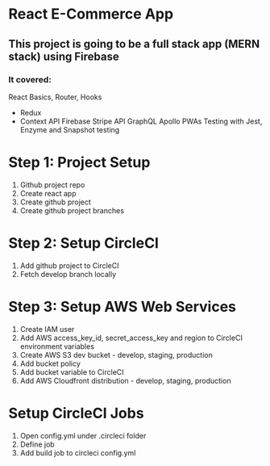 # React E-Commerce App

## This project is going to be a full stack app (MERN stack) using Firebase

### It covered:
React Basics, Router, Hooks
- Redux
- Context API
Firebase
Stripe API
GraphQL
Apollo
PWAs
Testing with Jest, Enzyme and Snapshot testing

# Step 1: Project Setup
1. Github project repo
2. Create react app 
3. Create github project
4. Create github project branches

# Step 2: Setup CircleCI
1. Add github project to CircleCI
2. Fetch develop branch locally

# Step 3: Setup AWS Web Services
1. Create IAM user
2. Add AWS access_key_id, secret_access_key and region to CircleCI environment variables
3. Create AWS S3 dev bucket - develop, staging, production
4. Add bucket policy
5. Add bucket variable to CircleCI
6. Add AWS Cloudfront distribution - develop, staging, production

# Setup CircleCI Jobs
1. Open config.yml under .circleci folder
2. Define job
3. Add build job to circleci config.yml
